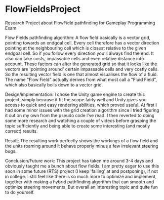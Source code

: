 # FlowFieldsProject
Research Project about FlowField pathfinding for Gameplay Programming Exam

Flow Fields pathfinding algorithm:
A flow field basically is a vector grid, pointing towards an endgoal cell.
Every cell therefore has a vector direction pointing at the neighbouring cell
which is closest relative to the given endgoal cell.
So if you follow every direction you'll always find the end.
It also can take costs, impassable cells and even relative distance into account.
These factors can alter the generated grid so that it looks like the vectors are 'pointing around'
certain impassable cells and very costly cells.
So the resulting vector field is one that almost visualises the flow of a fluid.
The name "Flow Field" actually derives from what most call a "Fluid Field",
which also basically boils down to a vector grid.

Design/implementation:
I chose the Unity game engine to create this project,
simply because it fit the scope fairly well and Unity gives you access to
quick and easy rendering abilities, which proved useful.
At first I had some minor issues with the grid creation algorithm
since I tried figuring it out on my own from the pseudo code I've read.
I then reverted to doing some more research and watching a couple of videos
before grasping the topic sufficiently and being able to create some interesting (and mostly correct) results.

Result:
The resulting work perfectly shows the workings of a flow field
and the units roaming around it behave properly minus a few irrelevant steering bugs.

Conclusion/Future work:
This project has taken me around 3-4 days and obviously taught me a bunch about flow fields.
I am pretty eager to use this soon in some future (RTS) project (I keep 'failing' at and postponing), if not in college.
I still feel like there is so much more to optimize and implement, 
together with making a hybrid pathfinding algorithm that can smooth and optimize steering movements.
But overall an interesting topic and quite fun to do yourself.
